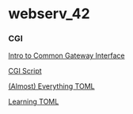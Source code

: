 # webserv_42

### CGI

[Intro to Common Gateway Interface](http://www.mnuwer.dbasedeveloper.co.uk/dlearn/web/session01.htm)

[CGI Script](http://www.wijata.com/cgi/cgispec.html#4.0)

[(Almost) Everything TOML](https://toml.io/en/v1.0.0)

[Learning TOML](https://www.youtube.com/watch?v=D_Jb52jw2HY)